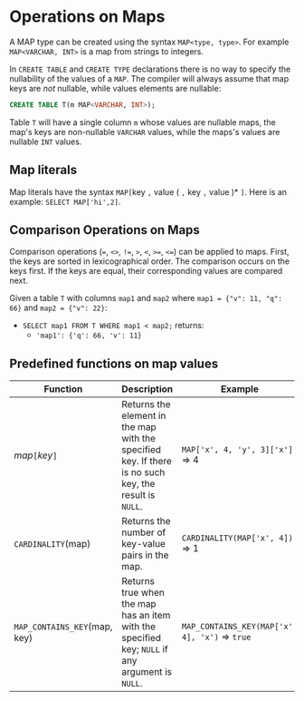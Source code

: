 # Operations on Maps

A MAP type can be created using the syntax `MAP<type, type>`.
For example `MAP<VARCHAR, INT>` is a map from strings to integers.

In `CREATE TABLE` and `CREATE TYPE` declarations there is no way to
specify the nullability of the values of a `MAP`.  The compiler will
always assume that map keys are *not* nullable, while values elements
are nullable:

```sql
CREATE TABLE T(m MAP<VARCHAR, INT>);
```

Table `T` will have a single column `m` whose values are nullable
maps, the map's keys are non-nullable `VARCHAR` values, while the
maps's values are nullable `INT` values.

## Map literals

Map literals have the syntax `MAP[`key `,` value ( `,` key `,` value )* `]`.
Here is an example: `SELECT MAP['hi',2]`.

## Comparison Operations on Maps

Comparison operations (`=`, `<>`, `!=`, `>`, `<`, `>=`, `<=`) can be applied to maps. First, the keys are sorted in lexicographical order. The comparison occurs on the keys first. If the keys are equal, their corresponding values are compared next.

Given a table `T` with columns `map1` and `map2` where `map1 = {"v": 11, "q": 66}` and `map2 = {"v": 22}`:
  - `SELECT map1 FROM T WHERE map1 < map2;` returns:
    - `'map1': {'q': 66, 'v': 11}`


## Predefined functions on map values

| Function               | Description                                                                                           | Example                                                              |
|------------------------|------------------------------------------------------------------------------------------------------------------------------------------------------------------------------------------------------------------------------------------------------------------|---------------------------------|
| _map_`[`_key_`]`       | Returns the element in the map with the specified key. If there is no such key, the result is `NULL`.  | `MAP['x', 4, 'y', 3]['x']` => 4 |
| `CARDINALITY`(map)     | Returns the number of key-value pairs in the map.                                                      | `CARDINALITY(MAP['x', 4])` => 1 |
| `MAP_CONTAINS_KEY`(map, key) | Returns true when the map has an item with the specified key; `NULL` if any argument is `NULL`.  | `MAP_CONTAINS_KEY(MAP['x', 4], 'x')` => `true` |

